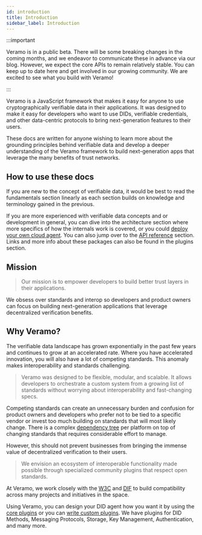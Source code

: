 ```yaml
---
id: introduction
title: Introduction
sidebar_label: Introduction
---
```


:::important

Veramo is in a public beta. There will be some breaking changes in the coming months, and we endeavor to communicate these in advance via our blog. However, we expect the core APIs to remain relatively stable. You can keep up to date here and get involved in our growing community. We are excited to see what you build with Veramo!

:::

Veramo is a JavaScript framework that makes it easy for anyone to use cryptographically verifiable data in their applications. It was designed to make it easy for developers who want to use DIDs, verifiable credentials, and other data-centric protocols to bring next-generation features to their users.

These docs are written for anyone wishing to learn more about the grounding principles behind verifiable data and develop a deeper understanding of the Veramo framework to build next-generation apps that leverage the many benefits of trust networks.

## How to use these docs

If you are new to the concept of verifiable data, it would be best to read the fundamentals section linearly as each section builds on knowledge and terminology gained in the previous.

If you are more experienced with verifiable data concepts and or development in general, you can dive into the architecture section where more specifics of how the internals work is covered, or you could [deploy your own cloud agent](/docs/guides/cloud_agent). You can also jump over to the [API reference](/docs/api/daf-core) section. Links and more info about these packages can also be found in the plugins section.

## Mission

> Our mission is to empower developers to build better trust layers in their applications.

We obsess over standards and interop so developers and product owners can focus on building next-generation applications that leverage decentralized verification benefits.

## Why Veramo?

The verifiable data landscape has grown exponentially in the past few years and continues to grow at an accelerated rate. Where you have accelerated innovation, you will also have a lot of competing standards. This anomaly makes interoperability and standards challenging.

> Veramo was designed to be flexible, modular, and scalable. It allows developers to orchestrate a custom system from a growing list of standards without worrying about interoperability and fast-changing specs.

Competing standards can create an unnecessary burden and confusion for product owners and developers who prefer not to be tied to a specific vendor or invest too much building on standards that will most likely change. There is a complex [dependency tree](/docs/advanced/data_flow) per platform on top of changing standards that requires considerable effort to manage.

However, this should not prevent businesses from bringing the immense value of decentralized verification to their users.

> We envision an ecosystem of interoperable functionality made possible through specialized community plugins that respect open standards.

At Veramo, we work closely with the [W3C](https://www.w3.org/) and [DIF](https://identity.foundation/) to build compatibility across many projects and initiatives in the space.

Using Veramo, you can design your DID agent how you want it by using the [core plugins](/docs/agent/plugins) or you can [write custom plugins](/docs/guides/create_plugin). We have plugins for DID Methods, Messaging Protocols, Storage, Key Management, Authentication, and many more.
